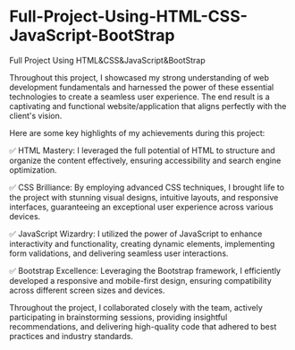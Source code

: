 # Full-Project-Using-HTML-CSS-JavaScript-BootStrap
Full Project Using HTML&amp;CSS&amp;JavaScript&amp;BootStrap

Throughout this project, I showcased my strong understanding of web development fundamentals and harnessed the power of these essential technologies to create a seamless user experience. The end result is a captivating and functional website/application that aligns perfectly with the client's vision.

Here are some key highlights of my achievements during this project:

✅ HTML Mastery: I leveraged the full potential of HTML to structure and organize the content effectively, ensuring accessibility and search engine optimization.

✅ CSS Brilliance: By employing advanced CSS techniques, I brought life to the project with stunning visual designs, intuitive layouts, and responsive interfaces, guaranteeing an exceptional user experience across various devices.

✅ JavaScript Wizardry: I utilized the power of JavaScript to enhance interactivity and functionality, creating dynamic elements, implementing form validations, and delivering seamless user interactions.

✅ Bootstrap Excellence: Leveraging the Bootstrap framework, I efficiently developed a responsive and mobile-first design, ensuring compatibility across different screen sizes and devices.

Throughout the project, I collaborated closely with the team, actively participating in brainstorming sessions, providing insightful recommendations, and delivering high-quality code that adhered to best practices and industry standards.

